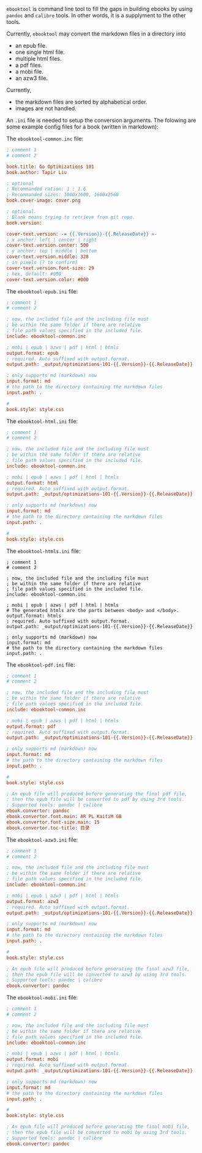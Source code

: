 
`ebooktool` is command line tool to fill the gaps in building ebooks
by using `pandoc` and `calibre` tools. In other words, it is a supplyment
to the other tools.

Currently, `ebooktool` may convert the markdown files in a directory into
* an epub file.
* one single html file.
* multiple html files.
* a pdf files.
* a mobi file.
* an azw3 file.

Currently,
* the markdown files are sorted by alphabetical order.
* images are not handled.

An `.ini` file is needed to setup the conversion arguments.
The folowing are some example config files for a book (written in markdown):

The `ebooktool-common.inc` file:
```ini
; comment 1
# comment 2

book.title: Go Optimizations 101
book.author: Tapir Liu

; optional
; Recommanded ration: 1 : 1.6
; Recommanded sizes: 1000x1600, 1600x2560
book.cover-image: cover.png

; optional.
; Blank means trying to retrieve from git repo.
book.version: 

cover-text.version: -= {{.Version}}-{{.ReleaseDate}} =-
; x anchor: left | center | right
cover-text.version.center: 500
; y anchor: top | middle | bottom
cover-text.version.middle: 328
; in pixels (? to confirm)
cover-text.version.font-size: 29
; hex, default: #000
cover-text.version.color: #000
```

The `ebooktool-epub.ini` file:
```ini
; comment 1
# comment 2

; now, the included file and the including file must
; be within the same folder if there are relative
; file path values specified in the included file.
include: ebooktool-common.inc

; mobi | epub | azws | pdf | html | htmls
output.format: epub
; required. Auto suffixed with output.format.
output.path: _output/optimizations-101-{{.Version}}-{{.ReleaseDate}}

; only supports md (markdown) now
input.format: md
# the path to the directory containing the markdown files
input.path: .

# 
book.style: style.css
```

The `ebooktool-html.ini` file:
```ini
; comment 1
# comment 2

; now, the included file and the including file must
; be within the same folder if there are relative
; file path values specified in the included file.
include: ebooktool-common.inc

; mobi | epub | azws | pdf | html | htmls
output.format: html
; required. Auto suffixed with output.format.
output.path: _output/optimizations-101-{{.Version}}-{{.ReleaseDate}}

; only supports md (markdown) now
input.format: md
# the path to the directory containing the markdown files
input.path: .

# 
book.style: style.css
```

The `ebooktool-htmls.ini` file:
```
; comment 1
# comment 2

; now, the included file and the including file must
; be within the same folder if there are relative
; file path values specified in the included file.
include: ebooktool-common.inc

; mobi | epub | azws | pdf | html | htmls
# The generated htmls are the parts between <body> and </body>.
output.format: htmls
; required. Auto suffixed with output.format.
output.path: _output/optimizations-101-{{.Version}}-{{.ReleaseDate}}

; only supports md (markdown) now
input.format: md
# the path to the directory containing the markdown files
input.path: .

```

The `ebooktool-pdf.ini` file:
```ini
; comment 1
# comment 2

; now, the included file and the including file must
; be within the same folder if there are relative
; file path values specified in the included file.
include: ebooktool-common.inc

; mobi | epub | azws | pdf | html | htmls
output.format: pdf
; required. Auto suffixed with output.format.
output.path: _output/optimizations-101-{{.Version}}-{{.ReleaseDate}}

; only supports md (markdown) now
input.format: md
# the path to the directory containing the markdown files
input.path: .

# 
book.style: style.css

; An epub file will produced before generating the final pdf file,
; then the epub file will be converted to pdf by using 3rd tools.
; Supported tools: pandoc | calibre
ebook.convertor: pandoc
ebook.convertor.font.main: AR PL KaitiM GB
ebook.convertor.font-size.main: 15
ebook.convertor.toc-title: 目录
```

The `ebooktool-azw3.ini` file:
```ini
; comment 1
# comment 2

; now, the included file and the including file must
; be within the same folder if there are relative
; file path values specified in the included file.
include: ebooktool-common.inc

; mobi | epub | azw3 | pdf | html | htmls
output.format: azw3
; required. Auto suffixed with output.format.
output.path: _output/optimizations-101-{{.Version}}-{{.ReleaseDate}}

; only supports md (markdown) now
input.format: md
# the path to the directory containing the markdown files
input.path: .

# 
book.style: style.css

; An epub file will produced before generating the final azw3 file,
; then the epub file will be converted to azw3 by using 3rd tools.
; Supported tools: pandoc | calibre
ebook.convertor: pandoc


```

The `ebooktool-mobi.ini` file:
```ini
; comment 1
# comment 2

; now, the included file and the including file must
; be within the same folder if there are relative
; file path values specified in the included file.
include: ebooktool-common.inc

; mobi | epub | azws | pdf | html | htmls
output.format: mobi
; required. Auto suffixed with output.format.
output.path: _output/optimizations-101-{{.Version}}-{{.ReleaseDate}}

; only supports md (markdown) now
input.format: md
# the path to the directory containing the markdown files
input.path: .

# 
book.style: style.css

; An epub file will produced before generating the final mobi file,
; then the epub file will be converted to mobi by using 3rd tools.
; Supported tools: pandoc | calibre
ebook.convertor: pandoc
```
